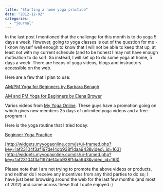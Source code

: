 ```yaml
---
title: "Starting a home yoga practice"
date: "2012-12-02"
categories: 
  - "journal"
---
```


In the last post I mentioned that the challenge for this month is to do yoga 5 days a week. However, going to yoga classes is out of the question for me - I know myself well enough to know that I will not be able to keep that up, at least not with my current schedule (and to be honest I may not have enough motivation to do so!). So instead, I will set up to do some yoga at home, 5 days a week. There are heaps of yoga videos, blogs and instructors accessible on the web.  

  

  

Here are a few that I plan to use:

  

[AM/PM Yoga for Beginners by Barbara Benagh](http://www.amazon.com/AM-Yoga-Beginners-Barbara-Benagh/dp/B000UUX2P0)

[AM and PM Yoga for Beginners by Elena Brower](http://www.amazon.com/Element-Am-PM-Yoga-Beginners/dp/B001AYWY68)

Varios videos from [My Yoga Online](http://www.myyogaonline.com/). These guys have a promotion going on which gives new members 25 days of unlimited yoga videos and a free program :) 

  

Here is the yoga routine that I tried today:

  

[Beginner Yoga Practice](http://www.myyogaonline.com/videos/beginner-yoga/beginner-yoga-practice)

[http://widgets.myyogaonline.com/js/ui-framed.php?key=1af23104f3af197de14db938f1daa943&video\_id=163](http://widgets.myyogaonline.com/js/ui-framed.php?key=1af23104f3af197de14db938f1daa943&video_id=163)

Please note that I am not trying to promote the above videos or products, and neither do I receive any incentives from any third parties to do so; I have just been browsing around the web for the last few months (and most of 2012) and came across these that I quite enjoyed :)
